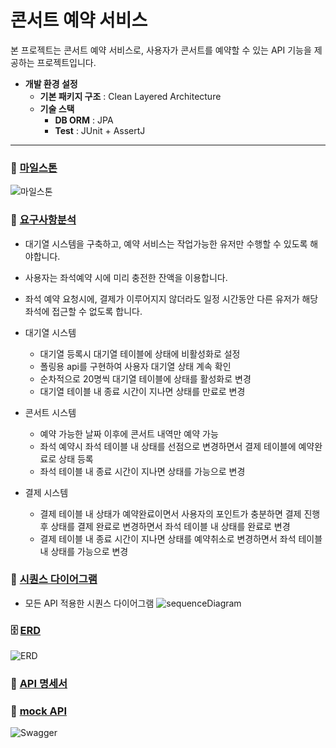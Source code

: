 # 콘서트 예약 서비스

본 프로젝트는 콘서트 예약 서비스로, 사용자가 콘서트를 예약할 수 있는 API 기능을 제공하는 프로젝트입니다.

- **개발 환경 설정**
    - **기본 패키지 구조** : Clean Layered Architecture
    - **기술 스택**
      - **DB ORM** : JPA
      - **Test** : JUnit + AssertJ

---

### 📌 [마일스톤](https://github.com/soumunda8/HH99-CONCERT-RESERVATION-API/milestones)
![마일스톤](https://github.com/user-attachments/assets/3112b81d-3327-4413-b2bd-0ff672e33662)


### 📄 [요구사항분석](https://github.com/soumunda8/HH99-CONCERT-RESERVATION-API/issues/2)
- 대기열 시스템을 구축하고, 예약 서비스는 작업가능한 유저만 수행할 수 있도록 해야합니다.
- 사용자는 좌석예약 시에 미리 충전한 잔액을 이용합니다.
- 좌석 예약 요청시에, 결제가 이루어지지 않더라도 일정 시간동안 다른 유저가 해당 좌석에 접근할 수 없도록 합니다.

- 대기열 시스템
  - 대기열 등록시 대기열 테이블에 상태에 비활성화로 설정
  - 폴링용 api를 구현하여 사용자 대기열 상태 계속 확인
  - 순차적으로 20명씩 대기열 테이블에 상태를 활성화로 변경
  - 대기열 테이블 내 종료 시간이 지나면 상태를 만료로 변경
- 콘서트 시스템
  - 예약 가능한 날짜 이후에 콘서트 내역만 예약 가능
  - 좌석 예약시 좌석 테이블 내 상태를 선점으로 변경하면서 결제 테이블에 예약완료로 상태 등록
  - 좌석 테이블 내 종료 시간이 지나면 상태를 가능으로 변경
- 결제 시스템
  - 결제 테이블 내 상태가 예약완료이면서 사용자의 포인트가 충분하면 결제 진행 후 상태를 결제 완료로 변경하면서 좌석 테이블 내 상태를 완료로 변경
  - 결제 테이블 내 종료 시간이 지나면 상태를 예약취소로 변경하면서 좌석 테이블 내 상태를 가능으로 변경


### 📜 [시퀀스 다이어그램](https://github.com/soumunda8/HH99-CONCERT-RESERVATION-API/issues/1)
- 모든 API 적용한 시퀀스 다이어그램
![sequenceDiagram](https://mermaid.ink/img/pako:eNrFVV9P2lAc_So390kyMIVWwT6QgPDgw5ZN3V_xoYE7JZOW1dZMjQlOXIyyxGUQ_oQuuGVbtmxJFVx40C_Evf0Ou7QFWio87GV9IOXec849597fr3cfpqUMgjzcRq9VJKZRIitsyEIuJQL65AVZyaazeUFUwONtJHtHH6lIRd7hRYlKyYp3YhlRmR1ByUqidzIRT9mj_cUC0aipzgNcKvS6Oql2AP54iS80QBplcvXbgpoYirWX5AF5-4s0fpBP5w4eOTo0jpoD-szKauxBIv7cZynYTKqRiFN69Ri_14nWMU67wKhXiNZ1LkRRfXN3maoX8ZeShbV-tyQpD9ZCDP55TLQaIM0WaRWA8a5lHOpUukmKl0a9vG6B3U7s5CbXkWiQo13oXd0Oc4BAFMQWV5eeJH0jrcG-TM2ExMxgyy2zni0jF7rRKDk8TjoaF951Qh4343Eszjh4uNPe-HrNqNfAzNPY0irAtXN8WnbnN2ONzkHYUsCavfuWRE8v2AxvsmEh9drXpKoD8rlEitqkYGPFUzshlVtA5fHpV6PSdJO9rFFGJ3HIalVwu2PHHZE9jh1NxQ-5luC4XQfUbZkcabQcPfhEPOBZwEI6y2hceRTLbcbsEEC0D_js-q48bnfTJCol_O0GzCR3kKj4pjTQxNaxTr_fOclnD5eW_61zxkvsjBZWEeDvJdNj56TXvgH3ggz-U1z_bx6hH-aQnBOyGfqV3-9PpKCyiXIoBXn6mhHkVymYEg8oTlAVaWVXTENekVXkh7KkbmxC_qWwtU3_qfmMoAzuh-Eo_XBDfh--gXwgGGbmZucWWGZ-PjIfCXOsH-72h0PswizHRebYEMtE2NCBH-5JElVgZ7lgOBxciHBBhmG5YMQPUSarSPJ960oybyZzhRcmvm_q4C9d7sjr?type=png)

### 🗄️ [ERD](https://github.com/soumunda8/HH99-CONCERT-RESERVATION-API/issues/4)
![ERD](https://mermaid.ink/img/pako:eNqlVstu00AU_RVrNqEirZKqSVPvXMdQq3mROBWgSNHUHhKLxA6OXTUkkSoUIYS6YEGlFnURhBBUYlEKKmLRH6rdf2Bm7NSTJ6B6ldznufeeuTNdoJoaAjxAVlqHNQs2K0bF4PBXbiOL6_q_ybcjFMUtoXhvNZFY4hyslDWusB3q5ZzCtUzdsNtcBaSlB0I5o_BcrAJ8kz4bt1oghtUtvW2bVofNQqKQ4IGK5sDxhLKSr8o5sShlpZwyijkH1gxlbImDqq2bhtJpIRwvUi5JHM95r755H84iXI-LELuHVHZ55g0HETYHAaXWoVFDGgU-q6JHDnLQrH6t4dwviHKiX_8MnDqXbGg7pLORkiLk0ptPMFL39-Dm5NQbfL85eU9rEERF3iE1jIulxwW5SMTul0P30-FYaYqclXDEbMFPI1oI2kiw2RGK5WIRN716a7rAX9pv6Zbvz8C-Pj8YgYu4H08598fB9cXVzdGxe_ZzPO_9eMy9HExxRjQNFVl2taTWkeY00CRjVF8_Uv-dNYwT2_a0oEgc3IN6A-42UBHhqexBQps0Rjfu3YT7JYxZNJ0RH0YaCzWhbuhG7Va_-EAExc2p6T9PQOCl6HYDzYxXsHQVTSAgQCfTt7Hsv_oYNn86UM5p7iJrNr2JPmS3sCPIGWEzQ-iKaeO-_UwpvCVl0uRsDobe8B2VpPM5elpPBpOUXniwQr6SvHegO3Fn2B5WQclO8E5TnU05h-kM5yYnYoWqO67FcL6zR8JkCiezmc9vS3QIx2-8o6ug8WQUBUEm8uuLc294yshFISdKGdbn11fv9bz9wyS9w1iYKMx0pgqiQ_Irmh7TDCRzpsVs_l5vedns-rcmj1MGPQfMZcqYTFyAix1YTkxbjtYHMe71plcl8QhXHZizUINUdBMwHsyhngHs1nocERXPwR7QDoAoaCILL0oNvz0o0SvArqMmqgBipkHrOQnXx3bQsc1Sx1ABb1sOigLLdGp1wD-DjTb-57Q0PKHg7TIyaUED8F2wD_hkcmUDf6upeCIV20glUlHQwdKV9UQyubYaX08mYrHEWjzZj4KXpokDxKMAaTqeStZ_F9HnEY34lOpJgv4fP6r6Og?type=png)

### 🔔 [API 명세서](https://github.com/soumunda8/HH99-CONCERT-RESERVATION-API/issues/5)

### 🔘 [mock API](https://github.com/soumunda8/HH99-CONCERT-RESERVATION-API/issues/6)
![Swagger](https://github.com/user-attachments/assets/08fe4fc8-6f3c-4b85-a6e5-92dd2898e26c)
